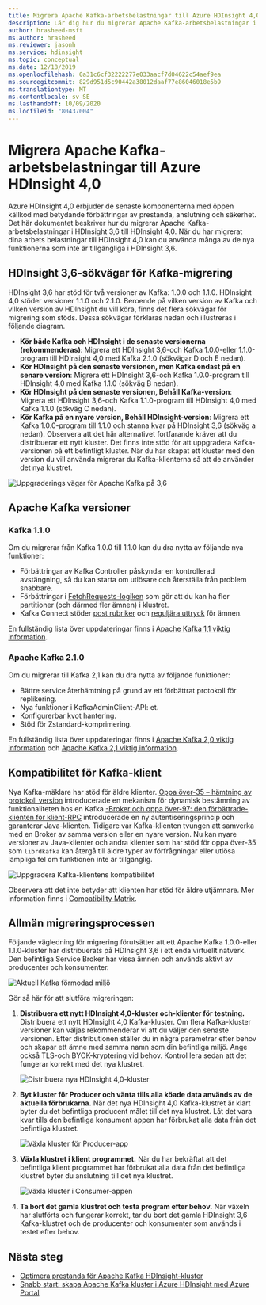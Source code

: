 ```yaml
---
title: Migrera Apache Kafka-arbetsbelastningar till Azure HDInsight 4,0
description: Lär dig hur du migrerar Apache Kafka-arbetsbelastningar i HDInsight 3,6 till HDInsight 4,0.
author: hrasheed-msft
ms.author: hrasheed
ms.reviewer: jasonh
ms.service: hdinsight
ms.topic: conceptual
ms.date: 12/18/2019
ms.openlocfilehash: 0a31c6cf32222277e033aacf7d04622c54aef9ea
ms.sourcegitcommit: 829d951d5c90442a38012daaf77e86046018e5b9
ms.translationtype: MT
ms.contentlocale: sv-SE
ms.lasthandoff: 10/09/2020
ms.locfileid: "80437004"
---
```

# <a name="migrate-apache-kafka-workloads-to-azure-hdinsight-40"></a>Migrera Apache Kafka-arbetsbelastningar till Azure HDInsight 4,0

Azure HDInsight 4,0 erbjuder de senaste komponenterna med öppen källkod med betydande förbättringar av prestanda, anslutning och säkerhet. Det här dokumentet beskriver hur du migrerar Apache Kafka-arbetsbelastningar i HDInsight 3,6 till HDInsight 4,0. När du har migrerat dina arbets belastningar till HDInsight 4,0 kan du använda många av de nya funktionerna som inte är tillgängliga i HDInsight 3,6.

## <a name="hdinsight-36-kafka-migration-paths"></a>HDInsight 3,6-sökvägar för Kafka-migrering

HDInsight 3,6 har stöd för två versioner av Kafka: 1.0.0 och 1.1.0. HDInsight 4,0 stöder versioner 1.1.0 och 2.1.0. Beroende på vilken version av Kafka och vilken version av HDInsight du vill köra, finns det flera sökvägar för migrering som stöds. Dessa sökvägar förklaras nedan och illustreras i följande diagram.

* **Kör både Kafka och HDInsight i de senaste versionerna (rekommenderas)**: Migrera ett HDInsight 3,6-och Kafka 1.0.0-eller 1.1.0-program till HDInsight 4,0 med Kafka 2.1.0 (sökvägar D och E nedan).
* **Kör HDInsight på den senaste versionen, men Kafka endast på en senare version**: Migrera ett HDInsight 3,6-och Kafka 1.0.0-program till HDInsight 4,0 med Kafka 1.1.0 (sökväg B nedan).
* **Kör HDInsight på den senaste versionen, Behåll Kafka-version**: Migrera ett HDInsight 3,6-och Kafka 1.1.0-program till HDInsight 4,0 med Kafka 1.1.0 (sökväg C nedan).
* **Kör Kafka på en nyare version, Behåll HDInsight-version**: Migrera ett Kafka 1.0.0-program till 1.1.0 och stanna kvar på HDInsight 3,6 (sökväg a nedan). Observera att det här alternativet fortfarande kräver att du distribuerar ett nytt kluster. Det finns inte stöd för att uppgradera Kafka-versionen på ett befintligt kluster. När du har skapat ett kluster med den version du vill använda migrerar du Kafka-klienterna så att de använder det nya klustret.

![Uppgraderings vägar för Apache Kafka på 3,6](./media/upgrade-threesix-to-four/apache-kafka-upgrade-path.png)

## <a name="apache-kafka-versions"></a>Apache Kafka versioner

### <a name="kafka-110"></a>Kafka 1.1.0
  
Om du migrerar från Kafka 1.0.0 till 1.1.0 kan du dra nytta av följande nya funktioner:

* Förbättringar av Kafka Controller påskyndar en kontrollerad avstängning, så du kan starta om utlösare och återställa från problem snabbare. 
* Förbättringar i [FetchRequests-logiken](https://issues.apache.org/jira/browse/KAFKA-6254) som gör att du kan ha fler partitioner (och därmed fler ämnen) i klustret. 
* Kafka Connect stöder [post rubriker](https://issues.apache.org/jira/browse/KAFKA-5142) och [reguljära uttryck](https://issues.apache.org/jira/browse/KAFKA-3073) för ämnen. 

En fullständig lista över uppdateringar finns i [Apache Kafka 1,1 viktig information](https://archive.apache.org/dist/kafka/1.1.0/RELEASE_NOTES.html).

### <a name="apache-kafka-210"></a>Apache Kafka 2.1.0

Om du migrerar till Kafka 2,1 kan du dra nytta av följande funktioner:

* Bättre service återhämtning på grund av ett förbättrat protokoll för replikering.
* Nya funktioner i KafkaAdminClient-API: et.
* Konfigurerbar kvot hantering.
* Stöd för Zstandard-komprimering.

En fullständig lista över uppdateringar finns i [Apache Kafka 2,0 viktig information](https://archive.apache.org/dist/kafka/2.0.0/RELEASE_NOTES.html) och [Apache Kafka 2,1 viktig information](https://archive.apache.org/dist/kafka/2.1.0/RELEASE_NOTES.html).

## <a name="kafka-client-compatibility"></a>Kompatibilitet för Kafka-klient

Nya Kafka-mäklare har stöd för äldre klienter. [Oppa över-35 – hämtning av protokoll version](https://cwiki.apache.org/confluence/display/KAFKA/KIP-35+-+Retrieving+protocol+version) introducerade en mekanism för dynamisk bestämning av funktionaliteten hos en Kafka [-Broker och oppa över-97: den förbättrade-klienten för klient-RPC](https://cwiki.apache.org/confluence/display/KAFKA/KIP-97%3A+Improved+Kafka+Client+RPC+Compatibility+Policy) introducerade en ny autentiseringsprincip och garanterar Java-klienten. Tidigare var Kafka-klienten tvungen att samverka med en Broker av samma version eller en nyare version. Nu kan nyare versioner av Java-klienter och andra klienter som har stöd för oppa över-35 som `librdkafka` kan återgå till äldre typer av förfrågningar eller utlösa lämpliga fel om funktionen inte är tillgänglig.

![Uppgradera Kafka-klientens kompatibilitet](./media/upgrade-threesix-to-four/apache-kafka-client-compatibility.png)

Observera att det inte betyder att klienten har stöd för äldre utjämnare.  Mer information finns i [Compatibility Matrix](https://cwiki.apache.org/confluence/display/KAFKA/Compatibility+Matrix).

## <a name="general-migration-process"></a>Allmän migreringsprocessen

Följande vägledning för migrering förutsätter att ett Apache Kafka 1.0.0-eller 1.1.0-kluster har distribuerats på HDInsight 3,6 i ett enda virtuellt nätverk. Den befintliga Service Broker har vissa ämnen och används aktivt av producenter och konsumenter.

![Aktuell Kafka förmodad miljö](./media/upgrade-threesix-to-four/apache-kafka-presumed-environment.png)

Gör så här för att slutföra migreringen:

1. **Distribuera ett nytt HDInsight 4,0-kluster och-klienter för testning.** Distribuera ett nytt HDInsight 4,0 Kafka-kluster. Om flera Kafka-kluster versioner kan väljas rekommenderar vi att du väljer den senaste versionen. Efter distributionen ställer du in några parametrar efter behov och skapar ett ämne med samma namn som din befintliga miljö. Ange också TLS-och BYOK-kryptering vid behov. Kontrol lera sedan att det fungerar korrekt med det nya klustret.

    ![Distribuera nya HDInsight 4,0-kluster](./media/upgrade-threesix-to-four/deploy-new-hdinsight-clusters.png)

1. **Byt kluster för Producer och vänta tills alla köade data används av de aktuella förbrukarna.** När det nya HDInsight 4,0 Kafka-klustret är klart byter du det befintliga producent målet till det nya klustret. Låt det vara kvar tills den befintliga konsument appen har förbrukat alla data från det befintliga klustret.

    ![Växla kluster för Producer-app](./media/upgrade-threesix-to-four/switch-cluster-producer-app.png)

1. **Växla klustret i klient programmet.** När du har bekräftat att det befintliga klient programmet har förbrukat alla data från det befintliga klustret byter du anslutning till det nya klustret.

    ![Växla kluster i Consumer-appen](./media/upgrade-threesix-to-four/switch-cluster-consumer-app.png)

1. **Ta bort det gamla klustret och testa program efter behov.** När växeln har slutförts och fungerar korrekt, tar du bort det gamla HDInsight 3,6 Kafka-klustret och de producenter och konsumenter som används i testet efter behov.

## <a name="next-steps"></a>Nästa steg

* [Optimera prestanda för Apache Kafka HDInsight-kluster](apache-kafka-performance-tuning.md)
* [Snabb start: skapa Apache Kafka kluster i Azure HDInsight med Azure Portal](apache-kafka-get-started.md)
